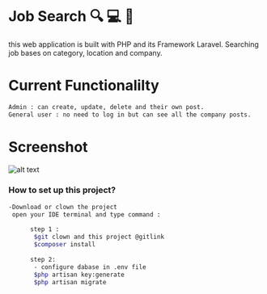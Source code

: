 # Job Search :mag: :computer: :briefcase:
 this web application is built with PHP and its Framework Laravel.
 Searching job bases on category, location and company.
 
# Current Functionalilty 
```bash
Admin : can create, update, delete and their own post.
General user : no need to log in but can see all the company posts.
```
# Screenshot
![alt text](https://github.com/shurricanex/JobSeach/tree/master/public/img/Screen\Shot\2019-07-10\at\3.28.36\PM.png)
### How to set up this project?
```bash
-Download or clown the project 
 open your IDE terminal and type command : 
 
      step 1 :
       $git clown and this project @gitlink
       $composer install
       
      step 2:
       - configure dabase in .env file
       $php artisan key:generate
       $php artisan migrate
       
```

